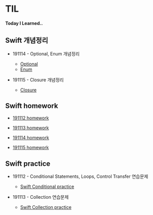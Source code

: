 # TIL
#### Today I Learned..


## Swift 개념정리

- 191114 - Optional, Enum 개념정리
	- [Optional](https://github.com/demianjun/TIL/blob/master/Swift%20command/191114_optional.md)
	- [Enum](https://github.com/demianjun/TIL/blob/master/Swift%20command/191114_enumerations.md)

- 191115 - Closure 개념정리
	- [Closure](https://github.com/demianjun/TIL/blob/master/Swift%20command/191115_closure.md)


	

## Swift homework
- [191112 homework](https://github.com/demianjun/TIL/tree/master/Swift%20work/191111/codingHomework.md)

- [191113 homework](https://github.com/demianjun/TIL/tree/master/Swift%20work/191113/collection_homework.md)

- [191114 homework](https://github.com/demianjun/TIL/tree/master/Swift%20work/191114/optional_enum_homework.md)

- [191115 homework](https://github.com/demianjun/TIL/blob/master/Swift%20work/191115/closure_homework.md)





## Swift practice

- 191112 - Conditional Statements, Loops, Control Transfer 연습문제
	- [Swift Conditional practice](https://github.com/demianjun/TIL/blob/master/Swift%20practice/191112.md)

- 191113 - Collection 연습문제
	-  [Swift Collection practice](https://github.com/demianjun/TIL/blob/master/Swift%20practice/collection_practice.md)